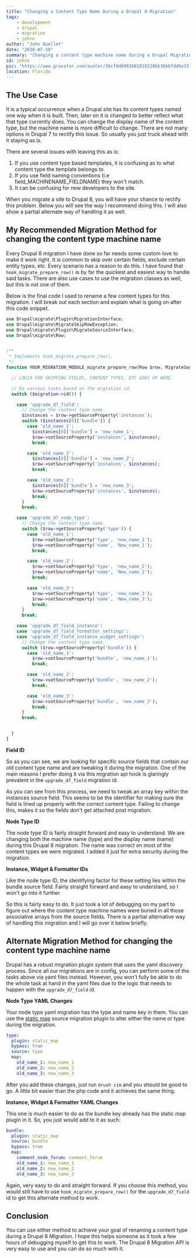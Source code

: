 ```yaml
---
title: "Changing a Content Type Name During a Drupal 8 Migration"
tags:
    - development
    - drupal
    - migration
    - johno
author: "John Ouellet"
date: "2018-07-18"
summary: "Changing a content type machine name during a Drupal Migration requires a little bit of migration knowledge, but is fairly straight forward to do."
id: johno
pic: "https://www.gravatar.com/avatar/36cf0d0492681818218bb36b6fdd6e33"
location: Florida
---
```


The Use Case
---------------------

It is a typical occurrence when a Drupal site has its content types named one way when it is built.  Then, later on it is changed to better reflect what that type currently does.  You can change the display name of the content type, but the machine name is more difficult to change.  There are not many options in Drupal 7 to rectify this issue.  So usually you just truck ahead with it staying as is.

There are several issues with leaving this as is:

1. If you use content type based templates, it is confusing as to what content type the template belongs to.
2. If you use field naming conventions (i.e field_MACHINENAME_FIELDNAME) they won't match.
3. It can be confusing for new developers to the site.

When you migrate a site to Drupal 8, you will have your chance to rectify this problem.  Below you will see the way I recommend doing this.  I will also show a partial alternate way of handling it as well.


My Recommended Migration Method for changing the content type machine name
---------------------

Every Drupal 8 migration I have done so far needs some custom love to make it work right.  It is common to skip over certain fields, exclude certain entity types, etc.  Every scenario has a reason to do this.  I have found that ```hook_migrate_prepare_row()``` is by far the quickest and easiest way to handle said tasks.  There are also use cases to use the migration classes as well, but this is not one of them.

Below is the final code I used to rename a few content types for this migration.  I will break out each section and explain what is going on after this code snippet.


```php
use Drupal\migrate\Plugin\MigrationInterface;
use Drupal\migrate\MigrateSkipRowException;
use Drupal\migrate\Plugin\MigrateSourceInterface;
use Drupal\migrate\Row;


/**
 * Implements hook_migrate_prepare_row().
 */
function YOUR_MIGRATION_MODULE_migrate_prepare_row(Row $row, MigrateSourceInterface $source, MigrationInterface $migration) {

  // LOGIX FOR SKIPPING FIELDS, CONTENT TYPES, ETC GOES UP HERE.

  // Do various tasks based on the migration id.
  switch ($migration->id()) {

    case 'upgrade_d7_field':
      // Change the content type name.
      $instances = $row->getSourceProperty('instances');
      switch ($instances[0]['bundle']) {
        case 'old_name_1':
          $instances[0]['bundle'] = 'new_name_1';
          $row->setSourceProperty('instances', $instances);
          break;

        case 'old_name_2':
          $instances[0]['bundle'] = 'new_name_2';
          $row->setSourceProperty('instances', $instances);
          break;

        case 'old_name_3':
          $instances[0]['bundle'] = 'new_name_3';
          $row->setSourceProperty('instances', $instances);
          break;
      }
      break;

    case 'upgrade_d7_node_type':
      // Change the content type name.
      switch ($row->getSourceProperty('type')) {
        case 'old_name_1':
          $row->setSourceProperty('type', 'new_name_1');
          $row->setSourceProperty('name', 'New_name_1');
          break;

        case 'old_name_2':
          $row->setSourceProperty('type', 'new_name_2');
          $row->setSourceProperty('name', 'New_name_2');
          break;

        case 'old_name_3':
          $row->setSourceProperty('type', 'new_name_3');
          $row->setSourceProperty('name', 'New_name_3');
          break;
      }
      break;

    case 'upgrade_d7_field_instance':
    case 'upgrade_d7_field_formatter_settings':
    case 'upgrade_d7_field_instance_widget_settings':
      // Change the content type name.
      switch ($row->getSourceProperty('bundle')) {
        case 'old_name_1':
          $row->setSourceProperty('bundle', 'new_name_1');
          break;

        case 'old_name_2':
          $row->setSourceProperty('bundle', 'new_name_2');
          break;

        case 'old_name_3':
          $row->setSourceProperty('bundle', 'new_name_3');
          break;
      }
      break;


  }
}
```

**Field ID**

So as you can see, we are looking for specific source fields that contain our old content type name and are tweaking it during the migration.  One of the main reasons I prefer doing it via this migration api hook is glaringly prevalent in the ```upgrade_d7_field``` migration id.

As you can see from this process, we need to tweak an array key within the instances source field.  This seems to be the identifier for making sure the field is lined up properly with the correct content type.  Failing to change this, makes it so the fields don't get attached post migration.

**Node Type ID**

The node type ID is fairly straight forward and easy to understand.  We are changing both the machine name (type) and the display name (name) during this Drupal 8 migration.  The name was correct on most of the content types we were migrated.  I added it just for extra security during the migration.

**Instance, Widget & Formatter IDs**

Like the node type ID, the identifying factor for these setting lies within the bundle source field.  Fairly straight forward and easy to understand, so I won't go into it further.

So this is fairly easy to do.  It just took a lot of debugging on my part to figure out where the content type machine names were buried in all those associative arrays from the source fields.  There is a partial alternative way of handling this migration and I will go over it below briefly.


Alternate Migration Method for changing the content type machine name
---------------------

Drupal has a robust migration plugin system that uses the yaml discovery process.  Since all our migrations are in config, you can perform some of the tasks above via yaml files instead.  However, you won't fully be able to do the whole task at hand in the yaml files due to the logic that needs to happen with the ```upgrade_d7_field``` id.

**Node Type YAML Changes**

Your node type yaml migration has the type and name key in them.  You can use the [static map](https://api.drupal.org/api/drupal/core%21modules%21migrate%21src%21Plugin%21migrate%21process%21StaticMap.php/class/StaticMap) source migration plugin to alter either the name or type during the migration.

```yaml
type:
  plugin: static_map
  bypass: true
  source: type
  map:
    old_name_1: new_name_1
    old_name_2: new_name_2
    old_name_3: new_name_3
```

After you add these changes, just run ```drush cim``` and you should be good to go.  A little bit easier than the php code and it achieves the same thing.

**Instance, Widget & Formatter YAML Changes**

This one is much easier to do as the bundle key already has the static map plugin in it.  So, you just would add to it as such:

```yaml
bundle:
  plugin: static_map
  source: bundle
  bypass: true
  map:
    comment_node_forum: comment_forum
    old_name_1: new_name_1
    old_name_2: new_name_2
    old_name_3: new_name_3
```

Again, very easy to do and straight forward.  If you choose this method, you would still have to use ```hook_migrate_prepare_row()``` for the ```upgrade_d7_field``` id to get this alternate method to work.

Conclusion
----------

You can use either method to achieve your goal of renaming a content type during a Drupal 8 Migration.  I hope this helps someone as it took a few hours of debugging myself to get this to work.  The Drupal 8 Migration API is very easy to use and you can do so much with it.
